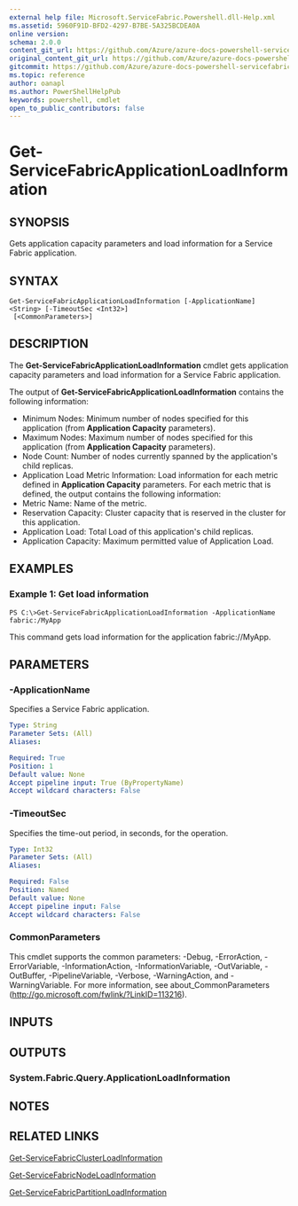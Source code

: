 ```yaml
---
external help file: Microsoft.ServiceFabric.Powershell.dll-Help.xml
ms.assetid: 5960F91D-BFD2-4297-B7BE-5A325BCDEA0A
online version:
schema: 2.0.0
content_git_url: https://github.com/Azure/azure-docs-powershell-servicefabric/blob/master/service-fabric-cmdlets/ServiceFabric/vlatest/Get-ServiceFabricApplicationLoadInformation.md
original_content_git_url: https://github.com/Azure/azure-docs-powershell-servicefabric/blob/master/service-fabric-cmdlets/ServiceFabric/vlatest/Get-ServiceFabricApplicationLoadInformation.md
gitcommit: https://github.com/Azure/azure-docs-powershell-servicefabric/blob/
ms.topic: reference
author: oanapl
ms.author: PowerShellHelpPub
keywords: powershell, cmdlet
open_to_public_contributors: false
---
```


# Get-ServiceFabricApplicationLoadInformation

## SYNOPSIS
Gets application capacity parameters and load information for a Service Fabric application.

## SYNTAX

```
Get-ServiceFabricApplicationLoadInformation [-ApplicationName] <String> [-TimeoutSec <Int32>]
 [<CommonParameters>]
```

## DESCRIPTION
The **Get-ServiceFabricApplicationLoadInformation** cmdlet gets application capacity parameters and load information for a Service Fabric application.

The output of **Get-ServiceFabricApplicationLoadInformation** contains the following information: 

- Minimum Nodes: Minimum number of nodes specified for this application (from **Application Capacity** parameters). 
- Maximum Nodes: Maximum number of nodes specified for this application (from **Application Capacity** parameters). 
- Node Count: Number of nodes currently spanned by the application's child replicas. 
- Application Load Metric Information: Load information for each metric defined in **Application Capacity** parameters. 
For each metric that is defined, the output contains the following information: 
- Metric Name: Name of the metric. 
- Reservation Capacity: Cluster capacity that is reserved in the cluster for this application. 
- Application Load: Total Load of this application's child replicas. 
- Application Capacity: Maximum permitted value of Application Load.

## EXAMPLES

### Example 1: Get load information
```
PS C:\>Get-ServiceFabricApplicationLoadInformation -ApplicationName fabric:/MyApp
```

This command gets load information for the application fabric://MyApp.

## PARAMETERS

### -ApplicationName
Specifies a Service Fabric application.

```yaml
Type: String
Parameter Sets: (All)
Aliases: 

Required: True
Position: 1
Default value: None
Accept pipeline input: True (ByPropertyName)
Accept wildcard characters: False
```

### -TimeoutSec
Specifies the time-out period, in seconds, for the operation.

```yaml
Type: Int32
Parameter Sets: (All)
Aliases: 

Required: False
Position: Named
Default value: None
Accept pipeline input: False
Accept wildcard characters: False
```

### CommonParameters
This cmdlet supports the common parameters: -Debug, -ErrorAction, -ErrorVariable, -InformationAction, -InformationVariable, -OutVariable, -OutBuffer, -PipelineVariable, -Verbose, -WarningAction, and -WarningVariable. For more information, see about_CommonParameters (http://go.microsoft.com/fwlink/?LinkID=113216).

## INPUTS

## OUTPUTS

### System.Fabric.Query.ApplicationLoadInformation

## NOTES

## RELATED LINKS

[Get-ServiceFabricClusterLoadInformation](./Get-ServiceFabricClusterLoadInformation.md)

[Get-ServiceFabricNodeLoadInformation](./Get-ServiceFabricNodeLoadInformation.md)

[Get-ServiceFabricPartitionLoadInformation](./Get-ServiceFabricPartitionLoadInformation.md)


